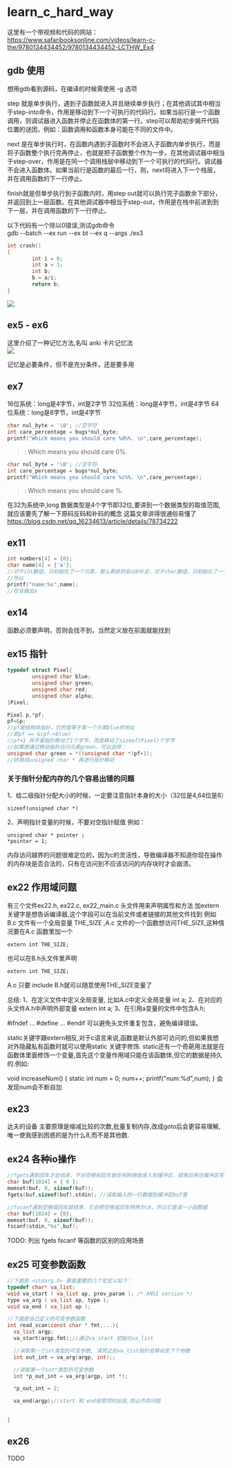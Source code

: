 # learn_c_hard_way

这里有一个带视频和代码的网站：
https://www.safaribooksonline.com/videos/learn-c-the/9780134434452/9780134434452-LCTHW_Ex4

## gdb 使用
想用gdb看到源码，在编译的时候需使用 -g 选项

step 就是单步执行，遇到子函数就进入并且继续单步执行；在其他调试其中相当于step-into命令，作用是移动到下一个可执行的代码行。如果当前行是一个函数调用，则调试器进入函数并停止在函数体的第一行。step可以帮助初步揭开代码位置的谜团，例如：函数调用和函数本身可能在不同的文件中。

next 是在单步执行时，在函数内遇到子函数时不会进入子函数内单步执行，而是将子函数整个执行完再停止，也就是把子函数整个作为一步。在其他调试器中相当于step-over，作用是在同一个调用栈层中移动到下一个可执行的代码行。调试器不会进入函数体。如果当前行是函数的最后一行，则，next将进入下一个栈层，并在调用函数的下一行停止。

finish就是但单步执行到子函数内时，用step out就可以执行完子函数余下部分，并返回到上一层函数。在其他调试器中相当于step-out，作用是在栈中前进到到下一层，并在调用函数的下一行停止。


以下代码有一个除以0错误,测试gdb命令  
gdb --batch --ex run --ex bt --ex q --args ./ex3
``` c
int crash()
{
        int i = 0;
        int a = 1;
        int b;
        b = a/i;
        return b;
}
```
![](images/gdb1.png)

## ex5 - ex6

这里介绍了一种记忆方法,名叫 anki 卡片记忆法  
![](images/card1.png)

记忆是必要条件，但不是充分条件，还是要多用

## ex7

16位系统：long是4字节，int是2字节
32位系统：long是4字节，int是4字节
64位系统：long是8字节，int是4字节

``` cpp
char nul_byte = '\0'; //空字符
int care_percentage = bugs*nul_byte;
printf("Which means you should care %d%%. \n",care_percentage);
```
>: Which means you should care 0%.

``` cpp
char nul_byte = '\0'; //空字符
int care_percentage = bugs*nul_byte;
printf("Which means you should care %c%%. \n",care_percentage);
```

>: Which means you should care %.

在32为系统中,long 数据类型是4个字节即32位,要讲到一个数据类型的取值范围,就应该要先了解一下原码反码和补码的概念
这篇文章讲得很通俗易懂了
https://blog.csdn.net/qq_16234613/article/details/78734222

## ex11

``` cpp
int numbers[4] = {0};
char name[4] = {'a'};
//对于int数组，只初始化了一个元素，那么剩余的会以0补全，对于char数组，只初始化了一个元素，那么剩余的会以'\0'补全
//所以
printf("name:%s",name);
//仅会输出a
```

## ex14

函数必须要声明，否则会找不到，当然定义放在前面就能找到

## ex15 指针

``` cpp
typedef struct Pixel{
        unsigned char blue;
        unsigned char green;
        unsigned char red;
        unsigned char alpha;
}Pixel;

Pixel p,*pf;
pf=&p;
//pf是结构体指针，它的值等于第一个元素blue的地址
//即pf == &(pf->blue)
//pf+1 并不是指针移动了1个字节，而是移动了sizeof(Pixel)个字节
//如果想通过移动指针访问元素green，可以这样：
unsigned char green = *((unsigned char *)pf+1);
//转换成unsigned char * 再进行指针移动
```

### 关于指针分配内存的几个容易出错的问题

1、给二级指针分配大小的时候，一定要注意指针本身的大小（32位是4,64位是8）
```
sizeof(unsigned char *)
```
2、声明指针变量的时候，不要对空指针赋值
例如：
```
unsigned char * pointer ;
*pointer = 1;
```
内存访问越界的问题很难定位的，因为c的灵活性，导致编译器不知道你现在操作的内存块是否合法的，只有在访问到不应该访问的内存块时才会崩溃。

## ex22 作用域问题

有三个文件ex22.h, ex22.c, ex22_main.c
头文件用来声明属性和方法
加extern关键字是想告诉编译器,这个字段可以在当前文件或者链接的其他文件找到
例如 B.c 文件有一个全局变量 THE_SIZE ,A.c 文件的一个函数想访问THE_SIZE,这种情况要在A.c 函数里加一个
```
extern int THE_SIZE;
```
也可以在B.h头文件里声明 
```
extern int THE_SIZE;
```
A.c 只要 include B.h就可以随意使用THE_SIZE变量了

总结:
1、在定义文件中定义全局变量, 比如A.c中定义全局变量 int a;
2、在对应的头文件A.h中声明外部变量 extern int a;
3、在引用a变量的文件中包含A.h;

#ifndef ... #define ... #endif 可以避免头文件重复包含，避免编译错误。

static关键字跟extern相反,对于c语言来说,函数是默认外部可访问的,但如果我想对外隐藏私有函数时就可以使用static 关键字修饰.
static还有一个奇葩用法就是在函数体里面修饰一个变量,首先这个变量作用域只能在该函数体,但它的数据是持久的.例如:

void increaseNum()
{
  static int num = 0;
  num++;
  printf("num:%d",num);
}
会发现num会不断自加

## ex23

达夫的设备
主要原理是缩减比较的次数,批量复制内存,改成goto后会更容易理解,唯一使我感到困惑的是为什么8,而不是其他数.

## ex24 各种io操作


``` c
//fgets遇到回车才会结束，不对空格和回车做任何转换就录入到缓冲区，结束后再往缓冲区写多一个\0，所以它是读一行数据
char buf[1024] = { 0 };
memset(buf, 0, sizeof(buf));
fgets(buf,sizeof(buf),stdin); //读取输入的一行数据到缓冲区buf里

//fscanf遇到空格或回车就结束，它会把空格或回车转换为\0，所以它是读一小段数据
char buf[1024] = {0};
memset(buf, 0, sizeof(buf));
fscanf(stdin,"%s",buf);

```
TODO:
列出 fgets fscanf 等函数的区别的应用场景

## ex25 可变参数函数

``` c
//下面是 <stdarg.h> 里面重要的几个宏定义如下：
typedef char* va_list;
void va_start ( va_list ap, prev_param ); /* ANSI version */
type va_arg ( va_list ap, type ); 
void va_end ( va_list ap ); 

//下面是自己定义的可变参数函数
int read_scan(const char * fmt,...){
  va_list argp;
  va_start(argp,fmt);//通过va_start 初始化va_list

  //读取第一个int类型的可变参数, 读完之后va_list指针会移动至下个参数
  int out_int = va_arg(argp, int);;

  //读取第一个int*类型的可变参数
  int *p_out_int = va_arg(argp, int *);

  *p_out_int = 2;

  va_end(argp);//start 和 end经常同时出现,防止内存问题
  

}
```

## ex26 

TODO

